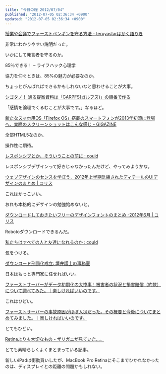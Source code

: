 ```yaml
---
title: "今日の糧 2012/07/04"
published: "2012-07-05 02:36:34 +0900"
updated: "2012-07-05 02:36:34 +0900"
---
```


  [授業や会議でファーストペンギンを守る方法 - teruyastarはかく語りき](http://d.hatena.ne.jp/teruyastar/20120629/1340898160)

非常にわかりやすい説明だった。

いかにして発言者を守るのか。

  85％できる！ – ライフハック心理学

協力を仰ぐときは、85%の魅力が必要なのか。

ちょっとがんばればできるかもしれないなと思わせることが大事。

  [シゴタノ！ 通る提案資料は「GARPFS(ガルフス)」の順番で作る](http://cyblog.jp/modules/weblogs/9955)

「感情を論理でくるむことが大事です。」なるほど。

  [新たなスマホ用OS「Firefox OS」搭載のスマートフォンが2013年初頭に登場へ、実際のスクリーンショットはこんな感じ - GIGAZINE](http://gigazine.net/news/20120704-firefox-os/)

全部HTML5なのか。

操作性に期待。

  [レスポンシブとか、そういうことの前に : could](http://www.yasuhisa.com/could/article/before-being-responsive/)

レスポンシブデザインって好きじゃなかったんだけど、やってみようかな。

  [ウェブデザインのセンスを学ぼう、2012年上半期洗練されたディテールのUIデザインのまとめ | コリス](http://coliss.com/articles/build-websites/operation/design/showcase-ui-design-first-half-of-2012-by-dribble.html)

これはかっこいい。

おれも本格的にデザインの勉強始めないと。

  [ダウンロードしておきたいフリーのデザインフォントのまとめ -2012年6月 | コリス](http://coliss.com/articles/freebies/freebies-font-2012-jun.html)

Robotoダウンロードできるんだ。

  [私たちはすべての人と友達になれるのか : could](http://www.yasuhisa.com/could/article/social-social-social/)

気をつける。

  [ダウンロード刑罰化成立: 壇弁護士の事務室](http://danblog.cocolog-nifty.com/index/2012/06/post-2a23.html)

日本はもっと専門家に任せればいい。

[ファーストサーバーがデータ初期化の大惨事！被害者の状況と損害賠償（約款）について調べてみた。｜楽しければいいのです。](http://www.susi-paku.com/pakupost-132.html)

これはひどい。

[ファーストサーバーの事故原因がほぼ人災だった。その概要と今後についてまとめてみました。｜楽しければいいのです。](http://www.susi-paku.com/pakupost-133.html)

とてもひどい。

  [Retinaよりも大切なもの - ザリガニが見ていた&#8230;。](http://d.hatena.ne.jp/zariganitosh/20120621/macbook_pro_retina)

とても素晴らしくよくまとまっている記事。

新しいiPadは衝動買いしたが、MacBook Pro Retinaにそこまでひかれなかったのは、ディスプレイとの距離の問題かもしれない。

